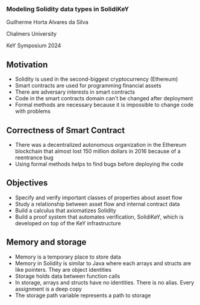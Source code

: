 ### Modeling Solidity data types in SolidiKeY
Guilherme Horta Alvares da Silva

Chalmers University

KeY Symposium 2024


## Motivation
- Solidity is used in the second-biggest cryptocurrency (Ethereum) <!-- .element: class="fragment fade-in-then-semi-out" -->
- Smart contracts are used for programming financial assets <!-- .element: class="fragment fade-in-then-semi-out" -->
- There are adversary interests in smart contracts <!-- .element: class="fragment fade-in-then-semi-out" -->
- Code in the smart contracts domain can't be changed after deployment <!-- .element: class="fragment fade-in-then-semi-out" -->
- Formal methods are necessary because it is impossible to change code with problems <!-- .element: class="fragment fade-in" -->


## Correctness of Smart Contract
- There was a decentralized autonomous organization in the Ethereum blockchain that almost lost 150 million dollars in 2016 because of a reentrance bug <!-- .element: class="fragment fade-in-then-semi-out" -->
- Using formal methods helps to find bugs before deploying the code <!-- .element: class="fragment fade-in" -->


## Objectives
- Specify and verify important classes of properties about asset flow <!-- .element: class="fragment fade-in-then-semi-out" -->
- Study a relationship between asset flow and internal contract data <!-- .element: class="fragment fade-in-then-semi-out" -->
- Build a calculus that axiomatizes Solidity <!-- .element: class="fragment fade-in-then-semi-out" -->
- Build a proof system that automates verification, SolidiKeY, which is developed on top of the KeY infrastructure <!-- .element: class="fragment fade-in" -->


## Memory and storage
- Memory is a temporary place to store data <!-- .element: class="fragment  fade-in-then-semi-out" -->
- Memory in Solidity is similar to Java where each arrays and structs are like pointers. They are object identities <!-- .element: class="fragment fade-in-then-semi-out" -->
- Storage holds data between function calls <!-- .element: class="fragment fade-in-then-semi-out" -->
- In storage, arrays and structs have no identities. There is no alias. Every assignment is a deep copy <!-- .element: class="fragment fade-in-then-semi-out" -->
- The storage path variable represents a path to storage <!-- .element: class="fragment fade-in" -->